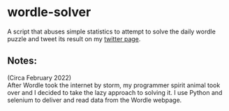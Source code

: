 # wordle-solver
A script that abuses simple statistics to attempt to solve the daily wordle puzzle and tweet its result on my [twitter page](https://twitter.com/_diode_).

## Notes:
(Circa February 2022)  
After Wordle took the internet by storm, my programmer spirit animal took over and I decided to take the lazy approach to solving it. I use Python and selenium to deliver and read data from the Wordle webpage.

